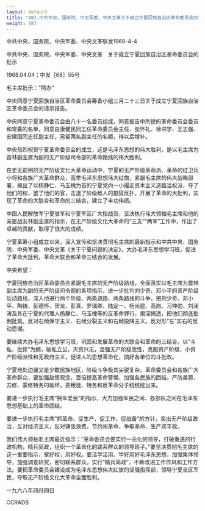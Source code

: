 ```yaml
---
layout: default
title: "487.中共中央、国务院、中央军委、中央文革关于成立宁夏回族自治区革命委员会的批示"
weight: 487
---
```


中共中央、国务院、中央军委、中央文革联发1968-4-4

中共中央、国务院、中央军委、中央文革　关于成立宁夏回族自治区革命委员会的批示

1968.04.04；中发［68］55号

毛主席批示：“照办”

中央同意宁夏回族自治区革命委员会筹备小组三月二十三日关于成立宁夏回族自治区革命委员会的请示报告。

中央同意宁夏革命委员会由八十一名委员组成，同意报告中所提的革命委员会委员和常委的名单，同意由康健民同志任革命委员会主任、张怀礼、徐洪学、王志强、安建国同志任副主任，另留两名副主任的名额，待以后增补。

中央热烈祝贺宁夏革命委员会的成立，这是毛泽东思想的伟大胜利，是以毛主席为首林副主席为副的无产阶级司令部的革命路线的伟大胜利。

在史无前例的无产阶级文化大革命运动中，宁夏的无产阶级革命派、革命的红卫兵小将和各族广大革命群众，高举毛泽东思想伟大红旗，紧跟毛主席的伟大战略部署，揭出了以杨静仁、马玉槐为首的宁夏党内一小撮走资本主义道路当权派，夺了他们的权，罢了他们的官，击退了阶级敌人的猖狂反扑，开展了革命的大批判，实现了革命的大联合和革命的三结合，建立了丰功伟绩。

中国人民解放军宁夏驻军和宁夏军区广大指战员，坚决执行伟大领袖毛主席和他的亲密战友林副主席的指示，在无产阶级文化大革命的“三支”“两军”工作中，作出了卓越的贡献，取得了很大的成绩。

宁夏革筹小组成立以来，深入宣传和坚决贯彻毛主席的最新指示和中共中央、国务院、中央军委、中央文革《关于宁夏问题的决定》，大办毛泽东思想学习班，促进了革命大批判，革命大联合和革命三结合的发展。

中央希望：

宁夏回族自治区革命委员会紧跟毛主席的无产阶级路线，全面落实以毛主席为首林副主席为副的无产阶级司令部的各项指示，进一步批判刘少奇、邓小平的资产阶级反动路线，深入地进行两个阶级、两条道路、两条路线的斗争，把刘少奇、邓小平、陶铸、彭德怀、贺龙、彭真、罗瑞卿、陆定一、杨尚昆、高岗、习仲勋、刘澜涛及其在宁夏的代理人杨静仁、马玉槐等的反革命罪行，揭深揭透，把他们彻底批倒批臭。反对右倾保守主义、右倾分裂主义和右倾投降主义。反对形“左”实右的反动思潮。

要继续大办毛泽东思想学习班，巩固和发展革命的大联合和革命的三结合。以“斗私、批修”为纲，破私立公，灭资兴无，坚强无产阶级党性，克服资产阶级、小资产阶级派性和无政府主义，促进人的思想革命化，搞好各单位的斗批改。

宁夏地处边疆又是少数民族地区，阶级斗争极其尖锐复杂。革命委员会和各族广大革命群众，要加强敌情观念，百倍提高革命警惕，加强各民族的团结，严防美蒋、苏修、蒙修特务的破坏，把叛徒、特务和反革命分子统统挖出来。

要进一步执行毛主席“拥军爱民”的指示，大力加强军民之间、各部队之间在毛泽东思想基础上的革命团结。

要进一步执行毛主席“抓革命、促生产、促工作、促战备”的方针，突出无产阶级政治，反对经济主义，反对铺张浪费，节约闹革命，争取革命、生产双丰收。

我们伟大领袖毛主席最近指示：“革命委员会要实行一元化的领导，打破重迭的行政机构，精兵简政，组织一个革命化的联系群众的领导班子。”要坚决贯彻毛主席的这一重要指示，掌好权，用好权。要活学活用、学好用好毛泽东思想，加强集体领导，加强调查研究，密切联系群众，实行“精兵简政”，不断改进工作作风和工作方法。要把革命委员会建设成为毛泽东思想伟大红旗的坚强指挥部，领导宁夏全区军民，夺取无产阶级文化大革命全面胜利。

一九六八年四月四日

CCRADB

